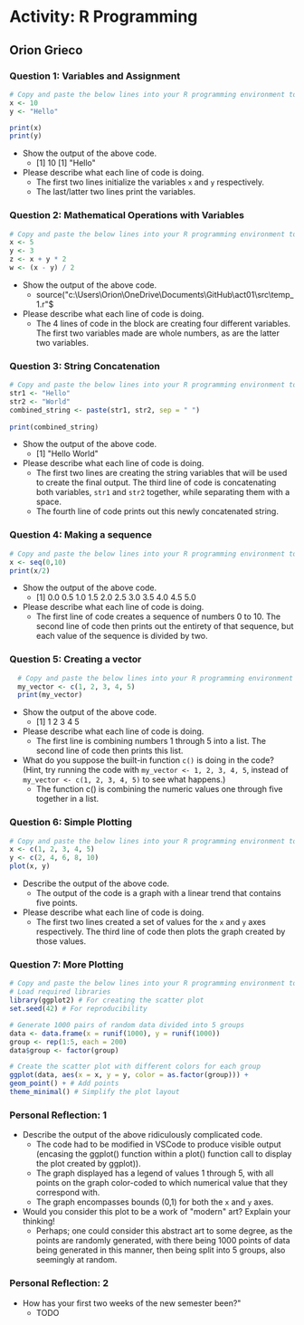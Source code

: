 # Activity: R Programming

## Orion Grieco

### Question 1: Variables and Assignment

```R
# Copy and paste the below lines into your R programming environment to run them.
x <- 10
y <- "Hello"

print(x)
print(y)
```

- Show the output of the above code.
  - [1] 10
    [1] "Hello"
- Please describe what each line of code is doing.
  - The first two lines initialize the variables `x` and `y` respectively.
  - The last/latter two lines print the variables.

### Question 2: Mathematical Operations with Variables

```R
# Copy and paste the below lines into your R programming environment to run them.
x <- 5
y <- 3
z <- x + y * 2
w <- (x - y) / 2
```

- Show the output of the above code.
  - source("c:\\Users\\Orion\\OneDrive\\Documents\\GitHub\\act01\\src\\temp_1.r"$
- Please describe what each line of code is doing.
  - The 4 lines of code in the block are creating four different variables. The first two variables made are whole numbers, as are the latter two variables.

### Question 3: String Concatenation

```R
# Copy and paste the below lines into your R programming environment to run them.
str1 <- "Hello"
str2 <- "World"
combined_string <- paste(str1, str2, sep = " ")
 
print(combined_string)
```

- Show the output of the above code.
  - [1] "Hello World"
- Please describe what each line of code is doing.
  - The first two lines are creating the string variables that will be used to create the final output. The third line of code is concatenating both variables, `str1` and `str2` together, while separating them with a space.
  - The fourth line of code prints out this newly concatenated string.

### Question 4: Making a sequence

```R
# Copy and paste the below lines into your R programming environment to run them.
x <- seq(0,10)
print(x/2)
```

- Show the output of the above code.
  - [1] 0.0 0.5 1.0 1.5 2.0 2.5 3.0 3.5 4.0 4.5 5.0
- Please describe what each line of code is doing.
  - The first line of code creates a sequence of numbers 0 to 10. The second line of code then prints out the entirety of that sequence, but each value of the sequence is divided by two.

### Question 5: Creating a vector

```R
  # Copy and paste the below lines into your R programming environment to run them.
  my_vector <- c(1, 2, 3, 4, 5)
  print(my_vector)
```

- Show the output of the above code.
  - [1] 1 2 3 4 5
- Please describe what each line of code is doing.
  - The first line is combining numbers 1 through 5 into a list. The second line of code then prints this list.
- What do you suppose the built-in function `c()` is doing in the code? (Hint, try running the code with `my_vector <- 1, 2, 3, 4, 5`, instead of `my_vector <- c(1, 2, 3, 4, 5)` to see what happens.)
  + The function c() is combining the numeric values one through five together in a list.

### Question 6: Simple Plotting

```R
# Copy and paste the below lines into your R programming environment to run them.
x <- c(1, 2, 3, 4, 5)
y <- c(2, 4, 6, 8, 10)
plot(x, y)
```

- Describe the output of the above code.
  - The output of the code is a graph with a linear trend that contains five points.
- Please describe what each line of code is doing.
  - The first two lines created a set of values for the `x` and `y` axes respectively. The third line of code then plots the graph created by those values.

### Question 7: More Plotting

```R
# Copy and paste the below lines into your R programming environment to run them.
# Load required libraries
library(ggplot2) # For creating the scatter plot
set.seed(42) # For reproducibility

# Generate 1000 pairs of random data divided into 5 groups
data <- data.frame(x = runif(1000), y = runif(1000))
group <- rep(1:5, each = 200)
data$group <- factor(group)

# Create the scatter plot with different colors for each group
ggplot(data, aes(x = x, y = y, color = as.factor(group))) +
geom_point() + # Add points
theme_minimal() # Simplify the plot layout
```

### Personal Reflection: 1

- Describe the output of the above ridiculously complicated code.
  - The code had to be modified in VSCode to produce visible output (encasing the ggplot() function within a plot() function call to display the plot created by ggplot)).
  - The graph displayed has a legend of values 1 through 5, with all points on the graph color-coded to which numerical value that they correspond with.
  - The graph encompasses bounds (0,1) for both the `x` and `y` axes.
- Would you consider this plot to be a work of "modern" art? Explain your thinking!
  - Perhaps; one could consider this abstract art to some degree, as the points are randomly generated, with there being 1000 points of data being generated in this manner, then being split into 5 groups, also seemingly at random.

### Personal Reflection: 2

- How has your first two weeks of the new semester been?"
  - TODO
